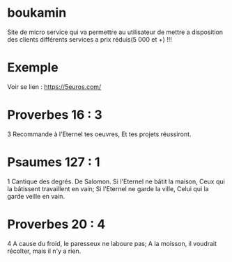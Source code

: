 # boukamin
Site de micro service qui va permettre au utilisateur de mettre a disposition des clients différents services a prix réduis(5 000 et +) !!!

# Exemple
Voir se lien : https://5euros.com/

# Proverbes 16 : 3
3 Recommande à l'Eternel tes oeuvres, Et tes projets réussiront.

# Psaumes 127 : 1
1 Cantique des degrés. De Salomon. Si l'Eternel ne bâtit la maison, Ceux qui la bâtissent travaillent en vain; Si l'Eternel ne garde la ville, Celui qui la garde veille en vain.

# Proverbes 20 : 4
4 A cause du froid, le paresseux ne laboure pas; A la moisson, il voudrait récolter, mais il n'y a rien.


